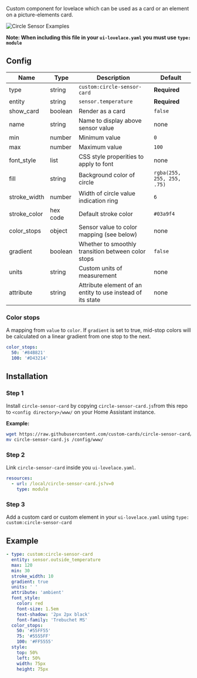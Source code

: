 Custom component for lovelace which can be used as a card or an element on a picture-elements card.

![Circle Sensor Examples](circle-sensor.png)

**Note: When including this file in your `ui-lovelace.yaml` you must use `type: module`**

## Config

| Name | Type | Description | Default
| ---- | ---- | ----------- | -------
| type | string | `custom:circle-sensor-card` | **Required**
| entity | string | `sensor.temperature` | **Required**
| show_card | boolean | Render as a card | `false`
| name | string | Name to display above sensor value | none
| min | number | Minimum value | `0`
| max | number | Maximum value | `100`
| font_style | list | CSS style properities to apply to font | none
| fill | string | Background color of circle | `rgba(255, 255, 255, .75)`
| stroke_width | number | Width of circle value indication ring | `6`
| stroke_color | hex code | Default stroke color | `#03a9f4`
| color_stops | object | Sensor value to color mapping (see below) | none
| gradient | boolean | Whether to smoothly transition between color stops | `false`
| units | string | Custom units of measurement | none
| attribute | string | Attribute element of an entity to use instead of its state | none

### Color stops
A mapping from `value` to `color`. If `gradient` is set to true, mid-stop colors will be
calculated on a linear gradient from one stop to the next.

```yaml
color_stops:
  50: '#84B821'
  100: '#D43214' 
```

## Installation

### Step 1

Install `circle-sensor-card` by copying `circle-sensor-card.js`from this repo to `<config directory>/www/` on your Home Assistant instance.

**Example:**

```bash
wget https://raw.githubusercontent.com/custom-cards/circle-sensor-card/master/circle-sensor-card.js
mv circle-sensor-card.js /config/www/
```

### Step 2

Link `circle-sensor-card` inside you `ui-lovelace.yaml`.

```yaml
resources:
  - url: /local/circle-sensor-card.js?v=0
    type: module
```

### Step 3

Add a custom card or custom element in your `ui-lovelace.yaml` using `type: custom:circle-sensor-card`

## Example
```yaml
- type: custom:circle-sensor-card
  entity: sensor.outside_temperature
  max: 120
  min: 30
  stroke_width: 10
  gradient: true
  units: ' '
  attribute: 'ambient'
  font_style:
    color: red
    font-size: 1.5em
    text-shadow: '2px 2px black'
    font-family: 'Trebuchet MS'
  color_stops:
    50: '#55FF55'
    75: '#5555FF'
    100: '#FF5555'
  style:
    top: 50%
    left: 50%
    width: 75px
    height: 75px
```
